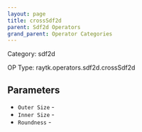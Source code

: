 ```yaml
---
layout: page
title: crossSdf2d
parent: Sdf2d Operators
grand_parent: Operator Categories
---
```


Category: sdf2d

OP Type: raytk.operators.sdf2d.crossSdf2d

## Parameters

* `Outer Size` - 
* `Inner Size` - 
* `Roundness` -
